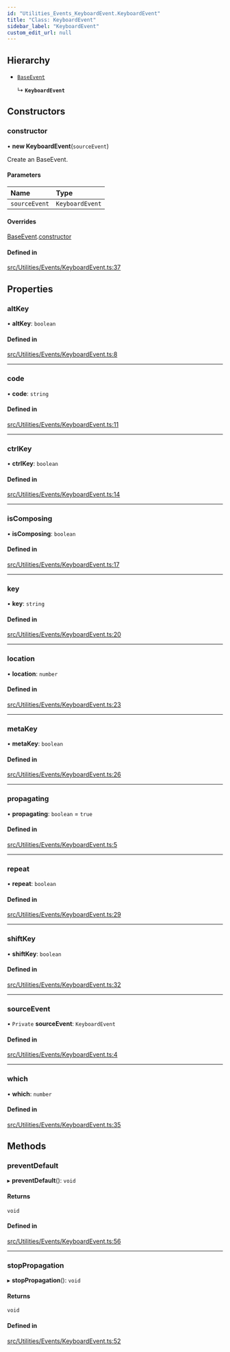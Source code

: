 ```yaml
---
id: "Utilities_Events_KeyboardEvent.KeyboardEvent"
title: "Class: KeyboardEvent"
sidebar_label: "KeyboardEvent"
custom_edit_url: null
---
```




## Hierarchy

- [`BaseEvent`](../Utilities_BaseEvent.BaseEvent)

  ↳ **`KeyboardEvent`**

## Constructors

### constructor

• **new KeyboardEvent**(`sourceEvent`)

Create an BaseEvent.

#### Parameters

| Name | Type |
| :------ | :------ |
| `sourceEvent` | `KeyboardEvent` |

#### Overrides

[BaseEvent](../Utilities_BaseEvent.BaseEvent).[constructor](../Utilities_BaseEvent.BaseEvent#constructor)

#### Defined in

[src/Utilities/Events/KeyboardEvent.ts:37](https://github.com/ZeaInc/zea-engine/blob/22cb841fb/src/Utilities/Events/KeyboardEvent.ts#L37)

## Properties

### altKey

• **altKey**: `boolean`

#### Defined in

[src/Utilities/Events/KeyboardEvent.ts:8](https://github.com/ZeaInc/zea-engine/blob/22cb841fb/src/Utilities/Events/KeyboardEvent.ts#L8)

___

### code

• **code**: `string`

#### Defined in

[src/Utilities/Events/KeyboardEvent.ts:11](https://github.com/ZeaInc/zea-engine/blob/22cb841fb/src/Utilities/Events/KeyboardEvent.ts#L11)

___

### ctrlKey

• **ctrlKey**: `boolean`

#### Defined in

[src/Utilities/Events/KeyboardEvent.ts:14](https://github.com/ZeaInc/zea-engine/blob/22cb841fb/src/Utilities/Events/KeyboardEvent.ts#L14)

___

### isComposing

• **isComposing**: `boolean`

#### Defined in

[src/Utilities/Events/KeyboardEvent.ts:17](https://github.com/ZeaInc/zea-engine/blob/22cb841fb/src/Utilities/Events/KeyboardEvent.ts#L17)

___

### key

• **key**: `string`

#### Defined in

[src/Utilities/Events/KeyboardEvent.ts:20](https://github.com/ZeaInc/zea-engine/blob/22cb841fb/src/Utilities/Events/KeyboardEvent.ts#L20)

___

### location

• **location**: `number`

#### Defined in

[src/Utilities/Events/KeyboardEvent.ts:23](https://github.com/ZeaInc/zea-engine/blob/22cb841fb/src/Utilities/Events/KeyboardEvent.ts#L23)

___

### metaKey

• **metaKey**: `boolean`

#### Defined in

[src/Utilities/Events/KeyboardEvent.ts:26](https://github.com/ZeaInc/zea-engine/blob/22cb841fb/src/Utilities/Events/KeyboardEvent.ts#L26)

___

### propagating

• **propagating**: `boolean` = `true`

#### Defined in

[src/Utilities/Events/KeyboardEvent.ts:5](https://github.com/ZeaInc/zea-engine/blob/22cb841fb/src/Utilities/Events/KeyboardEvent.ts#L5)

___

### repeat

• **repeat**: `boolean`

#### Defined in

[src/Utilities/Events/KeyboardEvent.ts:29](https://github.com/ZeaInc/zea-engine/blob/22cb841fb/src/Utilities/Events/KeyboardEvent.ts#L29)

___

### shiftKey

• **shiftKey**: `boolean`

#### Defined in

[src/Utilities/Events/KeyboardEvent.ts:32](https://github.com/ZeaInc/zea-engine/blob/22cb841fb/src/Utilities/Events/KeyboardEvent.ts#L32)

___

### sourceEvent

• `Private` **sourceEvent**: `KeyboardEvent`

#### Defined in

[src/Utilities/Events/KeyboardEvent.ts:4](https://github.com/ZeaInc/zea-engine/blob/22cb841fb/src/Utilities/Events/KeyboardEvent.ts#L4)

___

### which

• **which**: `number`

#### Defined in

[src/Utilities/Events/KeyboardEvent.ts:35](https://github.com/ZeaInc/zea-engine/blob/22cb841fb/src/Utilities/Events/KeyboardEvent.ts#L35)

## Methods

### preventDefault

▸ **preventDefault**(): `void`

#### Returns

`void`

#### Defined in

[src/Utilities/Events/KeyboardEvent.ts:56](https://github.com/ZeaInc/zea-engine/blob/22cb841fb/src/Utilities/Events/KeyboardEvent.ts#L56)

___

### stopPropagation

▸ **stopPropagation**(): `void`

#### Returns

`void`

#### Defined in

[src/Utilities/Events/KeyboardEvent.ts:52](https://github.com/ZeaInc/zea-engine/blob/22cb841fb/src/Utilities/Events/KeyboardEvent.ts#L52)

